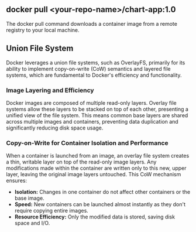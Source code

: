 ## docker pull \<your-repo-name\>/chart-app:1.0
The docker pull command downloads a container image from a remote registry to your local machine.

## Union File System
Docker leverages a union file systems, such as OverlayFS, primarily for its ability to implement copy-on-write (CoW) semantics and layered file systems, which are fundamental to Docker's efficiency and functionality.

### Image Layering and Efficiency
Docker images are composed of multiple read-only layers. Overlay file systems allow these layers to be stacked on top of each other, presenting a unified view of the file system. This means common base layers are shared across multiple images and containers, preventing data duplication and significantly reducing disk space usage.

### Copy-on-Write for Container Isolation and Performance
When a container is launched from an image, an overlay file system creates a thin, writable layer on top of the read-only image layers. Any modifications made within the container are written only to this new, upper layer, leaving the original image layers untouched. This CoW mechanism ensures:

* **Isolation:** Changes in one container do not affect other containers or the base image.
* **Speed:** New containers can be launched almost instantly as they don't require copying entire images.
* **Resource Efficiency:** Only the modified data is stored, saving disk space and I/O.
